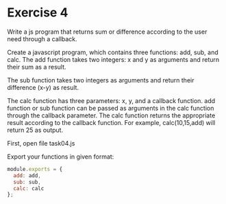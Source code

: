 # Exercise 4

Write a js program that returns sum or difference according to the user need through a callback.

Create a javascript program, which contains three functions: add, sub, and calc.
The add function takes two integers: x and y as arguments and return their sum as a result.

The sub function takes two integers as arguments and return their difference (x-y) as result.

The calc function has three parameters: x, y, and a callback function. add function or sub function can be passed as arguments in the calc function through the callback parameter. The calc function returns the appropriate result according to the callback function.
For example, calc(10,15,add) will return 25 as output.

First, open file task04.js

Export your functions in given format:

```js
module.exports = {
  add: add,
  sub: sub,
  calc: calc
};
```